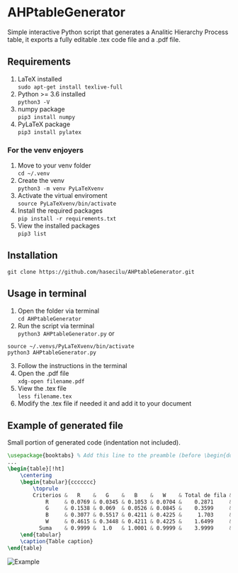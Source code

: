 # AHPtableGenerator
Simple interactive Python script that generates a Analitic Hierarchy Process table, it exports a fully editable .tex code file and a .pdf file.

## Requirements

1. LaTeX installed<br/>
`sudo apt-get install texlive-full`
2. Python >= 3.6 installed<br/>
`python3 -V`
3. numpy package<br/>
`pip3 install numpy`
4. PyLaTeX package<br/>
`pip3 install pylatex`

### For the venv enjoyers
1. Move to your venv folder<br/>
`cd ~/.venv`
2. Create the venv<br/>
`python3 -m venv PyLaTeXvenv`
3. Activate the virtual enviroment<br/>
`source PyLaTeXvenv/bin/activate`
4. Install the required packages<br/>
`pip install -r requirements.txt`
5. View the installed packages<br/>
`pip3 list`

## Installation
`git clone https://github.com/hasecilu/AHPtableGenerator.git`<br/>

## Usage in terminal
1. Open the folder via terminal<br/>
`cd AHPtableGenerator`<br/>
2. Run the script via terminal<br/>
`python3 AHPtableGenerator.py`
or<br/>
```
source ~/.venvs/PyLaTeXvenv/bin/activate
python3 AHPtableGenerator.py
```
3. Follow the instructions in the terminal
4. Open the .pdf file<br/>
`xdg-open filename.pdf`<br/>
5. View the .tex file<br/>
`less filename.tex`<br/>
6. Modify the .tex file if needed it and add it to your document

## Example of generated file

Small portion of generated code (indentation not included).

```latex
\usepackage{booktabs} % Add this line to the preamble (before \begin{document})
...
\begin{table}[!ht]
	\centering
	\begin{tabular}{ccccccc}
		\toprule
		Criterios &   R    &   G    &   B    &   W    & Total de fila & Vector de prioridad \\ \midrule
		    R     & 0.0769 & 0.0345 & 0.1053 & 0.0704 &    0.2871     &    {[}0.0718{]}     \\
		    G     & 0.1538 & 0.069  & 0.0526 & 0.0845 &    0.3599     &     {[}0.09{]}      \\
		    B     & 0.3077 & 0.5517 & 0.4211 & 0.4225 &     1.703     &    {[}0.4258{]}     \\
		    W     & 0.4615 & 0.3448 & 0.4211 & 0.4225 &    1.6499     &    {[}0.4125{]}     \\ \midrule
		  Suma    & 0.9999 &  1.0   & 1.0001 & 0.9999 &    3.9999     &    {[}1.0001{]}     \\ \bottomrule
	\end{tabular}
	\caption{Table caption}
\end{table}
```
![Example](https://raw.github.com/hasecilu/AHPtableGenerator/master/images/example2.png)

